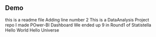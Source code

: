 ## Demo 

this is a readme file
Adding line number 2
This is a DataAnalysis Project repo
I made POwer-BI Dashboard
We ended up 9 in Round1 of Statistella
Hello World
Hello Universe
